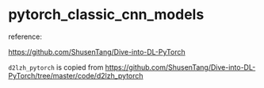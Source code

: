# pytorch_classic_cnn_models

reference:

https://github.com/ShusenTang/Dive-into-DL-PyTorch

`d2lzh_pytorch` is copied from https://github.com/ShusenTang/Dive-into-DL-PyTorch/tree/master/code/d2lzh_pytorch

